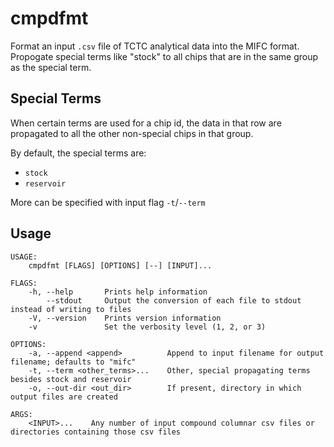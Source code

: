 # cmpdfmt

Format an input `.csv` file of TCTC analytical data into the MIFC format. Propogate special terms like "stock" to all chips that are in the same group as the special term.

## Special Terms
When certain terms are used for a chip id, the data in that row are propagated to all the other non-special chips in that group. 

By default, the special terms are:  
* `stock`
* `reservoir`

More can be specified with input flag `-t`/`--term` 

## Usage
```
USAGE:
    cmpdfmt [FLAGS] [OPTIONS] [--] [INPUT]...

FLAGS:
    -h, --help       Prints help information
        --stdout     Output the conversion of each file to stdout instead of writing to files
    -V, --version    Prints version information
    -v               Set the verbosity level (1, 2, or 3)

OPTIONS:
    -a, --append <append>          Append to input filename for output filename; defaults to "mifc"
    -t, --term <other_terms>...    Other, special propagating terms besides stock and reservoir
    -o, --out-dir <out_dir>        If present, directory in which output files are created

ARGS:
    <INPUT>...    Any number of input compound columnar csv files or directories containing those csv files
```
